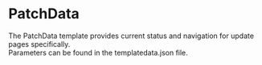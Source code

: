 # PatchData
The PatchData template provides current status and navigation for update pages specifically.<br>
Parameters can be found in the templatedata.json file.
